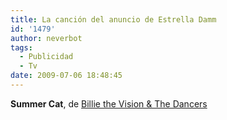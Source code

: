 ```yaml
---
title: La canción del anuncio de Estrella Damm
id: '1479'
author: neverbot
tags:
  - Publicidad
  - Tv
date: 2009-07-06 18:48:45
---
```


**Summer Cat**, de [Billie the Vision & The Dancers](http://en.wikipedia.org/wiki/Billie_the_Vision_and_the_Dancers)